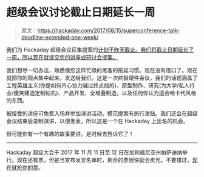 # 超级会议讨论截止日期延长一周

> 原文：<https://hackaday.com/2017/08/15/superconference-talk-deadline-extended-one-week/>

我们为 Hackaday 超级会议征集提案的[计划于昨天截止。我们将截止日期延长了一周，所以现在就提交您的讲座或研讨会提案。](https://goo.gl/forms/8idgWWuAfHUXDVBG3)

我们想尽一切办法，熟悉像您这样忙碌的黑客的拖延习惯。现在没有借口了。现在就把你的观点集中起来，发送给我们。这是一次终极硬件会议，我们的话题涵盖了工程英雄主义(你是如何齐心协力越过终点线的)、原型制作、研究(为大学/私人行业/傻笑建造定制钻机)、产品开发、全堆叠制造，以及任何你认为适合哈卡代风格的东西。

被接受的讲座可免费入场并参加演讲活动。模范提案有旅行津贴。我们还会在超级会议结束后录制演讲，以便发表，所以这是一个在 Hackaday 上出名的机会。

很可能你有一个有趣的故事要讲。是时候去告诉它了！

* * *

Hackaday 超级大会于 2017 年 11 月 11 日至 12 日在加利福尼亚州帕萨迪纳举行。现在还有票，但是当宣布发言名单时，剩余的票很快就会卖光。不要错过，[现在就抢你的票](https://www.eventbrite.com/e/hackaday-superconference-2017-tickets-35735832838)。